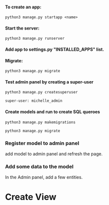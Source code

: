 #### To create an app: 

    python3 manage.py startapp <name>

#### Start the server: 

    python3 manage.py runserver

#### Add app to settings.py "INSTALLED_APPS" list.

#### Migrate: 

    python3 manage.py migrate

#### Test admin panel by creating a super-user

    python3 manage.py createsuperuser
    
    super-user: michelle_admin

 #### Create models and run to create SQL queroes
    python3 manage.py makemigrations

    python3 manage.py migrate

### Register model to admin panel
add model to admin panel and refresh the page.

### Add some data to the model
In the Admin panel, add a few entities.

# Create View

